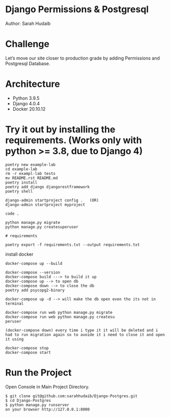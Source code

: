 # Django Permissions & Postgresql
Author: Sarah Hudaib

# Challenge
Let’s move our site closer to production grade by adding Permissions and Postgresql Database.

# Architecture
- Python 3.9.5 
- Django 4.0.4
- Docker 20.10.12

# Try it out by installing the requirements. (Works only with python >= 3.8, due to Django 4)
```
poetry new example-lab
cd example-lab
rm -r exampl-lab tests
mv README.rst README.md
poetry install
poetry add django djangorestframework
poetry shell

django-admin startproject config .   (OR)
django-admin startproject myproject

code .

python manage.py migrate
python manage.py createsuperuser

# requirements

poetry export -f requirements.txt --output requirements.txt
```
install docker
```
docker-compose up --build

docker-compose --version
docker-compose build ---> to build it up
docker-compose up --> to open db
docker-compose down --> to close the db
poetry add psycopg2-binary

docker-compose up -d --> will make the db open even tho its not in terminal

docker-compose run web python manage.py migrate
docker-compose run web python manage.py createsu
peruser

(docker-compose down) every time i type it it will be deleted and i had to run migration again so to avoide it i need to close it and open it using

docker-compose stop 
docker-compose start
```

# Run the Project
Open Console in Main Project Directory.

```
$ git clone git@github.com:sarahhudaib/Django-Postgres.git
$ cd Django-Postgres
$ python manage.py runserver
on your browser http://127.0.0.1:8000
```

